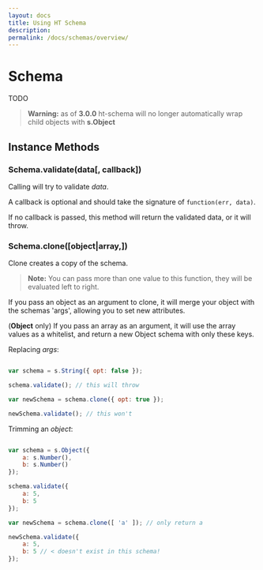 ```yaml
---
layout: docs
title: Using HT Schema
description: 
permalink: /docs/schemas/overview/
---
```


# Schema

TODO

<blockquote class="ht-callout ht-callout-warning">
  <p>
    <b>Warning:</b> as of <b>3.0.0</b> ht-schema will no longer automatically wrap child objects with <b>s.Object</b>
  </p>
</blockquote>

## Instance Methods

### Schema.validate(data[, callback])

Calling will try to validate *data*.

A callback is optional and should take the signature of `function(err, data)`.

If no callback is passed, this method will return the validated data, or it will throw.

### Schema.clone([object|array,])

Clone creates a copy of the schema.

<blockquote class="ht-callout ht-callout-info">
  <p>
    <b>Note:</b> You can pass more than one value to this function, they will be evaluated left to right.
  </p>
</blockquote>

If you pass an object as an argument to clone, it will merge your object with the schemas 'args', allowing you to set new attributes.

(**Object** only) If you pass an array as an argument, it will use the array values as a whitelist, and return a new Object schema with only these keys.

Replacing *args*:

```js

var schema = s.String({ opt: false });

schema.validate(); // this will throw

var newSchema = schema.clone({ opt: true });

newSchema.validate(); // this won't

```

Trimming an *object*:

```js

var schema = s.Object({
    a: s.Number(),
    b: s.Number()
});

schema.validate({
    a: 5,
    b: 5
});

var newSchema = schema.clone([ 'a' ]); // only return a

newSchema.validate({
    a: 5,
    b: 5 // < doesn't exist in this schema!
});

```